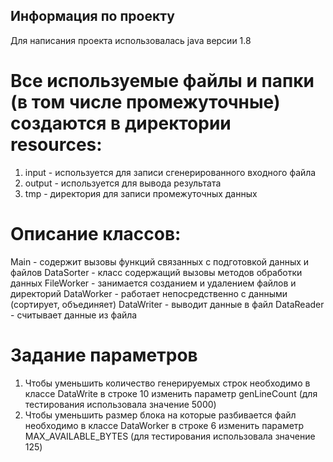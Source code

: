 ## Информация по проекту
Для написания проекта использовалась java версии 1.8
# Все используемые файлы и папки (в том числе промежуточные) создаются в директории resources:
  1. input - используется для записи сгенерированного входного файла
  2. output - используется для вывода результата
  3. tmp - директория для записи промежуточных данных
  
# Описание классов:
  Main - содержит вызовы функций связанных с подготовкой данных и файлов
  DataSorter - класс содержащий вызовы методов обработки данных
  FileWorker - занимается созданием и удалением файлов и директорий
  DataWorker - работает непосредственно с данными (сортирует, объединяет)
  DataWriter - выводит данные в файл
  DataReader - считывает данные из файла
  
# Задание параметров
  1. Чтобы уменьшить количество генерируемых строк необходимо
    в классе DataWrite в строке 10 изменить параметр genLineCount (для тестирования
    использовала значение 5000)
   2. Чтобы уменьшить размер блока на которые разбивается файл необходимо
   в классе DataWorker в строке 6 изменить параметр MAX_AVAILABLE_BYTES (для тестирования
   использовала значение 125)
